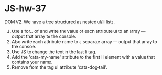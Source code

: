 # JS-hw-37

DOM V2.
We have a tree structured as nested ul/li lists.
1. Use a for... of and write the value of each attribute ul to an array — output that array to the console.
2. Also write each attribute name to a separate array — output that array to the console.
3. Use JS to change the text in the last li tag.
4. Add the 'data-my-name' attribute to the first li element with a value that contains your name.
5. Remove from the tag ul attribute 'data-dog-tail'.